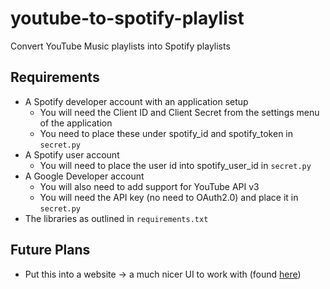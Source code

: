 # youtube-to-spotify-playlist
Convert YouTube Music playlists into Spotify playlists

## Requirements
- A Spotify developer account with an application setup
  - You will need the Client ID and Client Secret from the settings menu of the application
  - You need to place these under spotify_id and spotify_token in `secret.py`
- A Spotify user account
  - You will need to place the user id into spotify_user_id in `secret.py`
- A Google Developer account
  - You will also need to add support for YouTube API v3
  - You will need the API key (no need to OAuth2.0) and place it in `secret.py`
- The libraries as outlined in `requirements.txt`
## Future Plans
- Put this into a website -> a much nicer UI to work with (found [here](https://github.com/joonsauce/yt-to-spotify))
